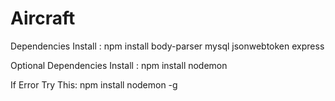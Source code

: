 # Aircraft

Dependencies Install :
npm install body-parser mysql jsonwebtoken express

Optional Dependencies Install :
 npm install nodemon
 
If Error Try This:
npm install nodemon -g
